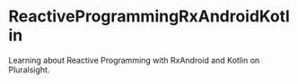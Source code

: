 # ReactiveProgrammingRxAndroidKotlin
Learning about Reactive Programming with RxAndroid and Kotlin on Pluralsight.
